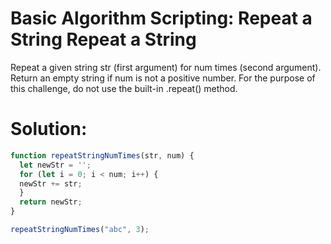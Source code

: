 # Basic Algorithm Scripting: Repeat a String Repeat a String
Repeat a given string str (first argument) for num times (second argument). Return an empty string if num is not a positive number. For the purpose of this challenge, do not use the built-in .repeat() method.
# Solution:
```javascript
function repeatStringNumTimes(str, num) {
  let newStr = '';
  for (let i = 0; i < num; i++) {
  newStr += str;
  }
  return newStr;
} 

repeatStringNumTimes("abc", 3);
```